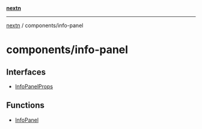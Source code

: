 [**nextn**](../../README.md)

***

[nextn](../../modules.md) / components/info-panel

# components/info-panel

## Interfaces

- [InfoPanelProps](interfaces/InfoPanelProps.md)

## Functions

- [InfoPanel](functions/InfoPanel.md)
